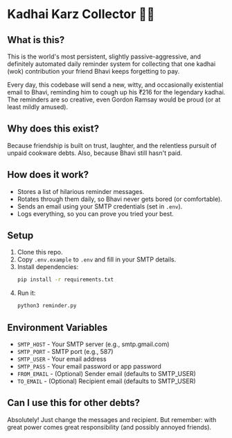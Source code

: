 # Kadhai Karz Collector 🍳💸

## What is this?

This is the world's most persistent, slightly passive-aggressive, and definitely automated daily reminder system for collecting that one kadhai (wok) contribution your friend Bhavi keeps forgetting to pay. 

Every day, this codebase will send a new, witty, and occasionally existential email to Bhavi, reminding him to cough up his ₹216 for the legendary kadhai. The reminders are so creative, even Gordon Ramsay would be proud (or at least mildly amused).

## Why does this exist?

Because friendship is built on trust, laughter, and the relentless pursuit of unpaid cookware debts. Also, because Bhavi still hasn't paid.

## How does it work?

- Stores a list of hilarious reminder messages.
- Rotates through them daily, so Bhavi never gets bored (or comfortable).
- Sends an email using your SMTP credentials (set in `.env`).
- Logs everything, so you can prove you tried your best.

## Setup

1. Clone this repo.
2. Copy `.env.example` to `.env` and fill in your SMTP details.
3. Install dependencies:
   ```bash
   pip install -r requirements.txt
   ```
4. Run it:
   ```bash
   python3 reminder.py
   ```

## Environment Variables

- `SMTP_HOST` - Your SMTP server (e.g., smtp.gmail.com)
- `SMTP_PORT` - SMTP port (e.g., 587)
- `SMTP_USER` - Your email address
- `SMTP_PASS` - Your email password or app password
- `FROM_EMAIL` - (Optional) Sender email (defaults to SMTP_USER)
- `TO_EMAIL` - (Optional) Recipient email (defaults to SMTP_USER)

## Can I use this for other debts?

Absolutely! Just change the messages and recipient. But remember: with great power comes great responsibility (and possibly annoyed friends).

